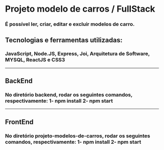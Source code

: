 # Projeto modelo de carros / FullStack

### É possível ler, criar, editar e excluir modelos de carro.

## Tecnologias e ferramentas utilizadas:

### JavaScript, Node.JS, Express, Joi, Arquitetura de Software, MYSQL, ReactJS e CSS3

----------------------------------------------------------------------

## BackEnd
### No diretório backend, rodar os seguintes comandos, respectivamente: 1- npm install 2- npm start

-----------------------------------------------------------------------

## FrontEnd
### No diretório projeto-modelos-de-carros, rodar os seguintes comandos, respectivamente: 1- npm install  2- npm start

